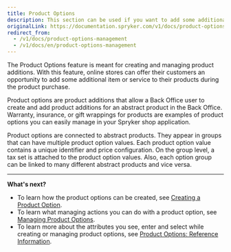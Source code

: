 ```yaml
---
title: Product Options
description: This section can be used if you want to add some additional services to your product- gift wrappings, insurance, etc.
originalLink: https://documentation.spryker.com/v1/docs/product-options-management
redirect_from:
  - /v1/docs/product-options-management
  - /v1/docs/en/product-options-management
---
```


The Product Options feature is meant for creating and managing product additions. With this feature, online stores can offer their customers an opportunity to add some additional item or service to their products during the product purchase.

Product options are product additions that allow a Back Office user to create and add product additions for an abstract product in the Back Office. Warranty, insurance, or gift wrappings for products are examples of product options you can easily manage in your Spryker shop application.

Product options are connected to abstract products. They appear in groups that can have multiple product option values. Each product option value contains a unique identifier and price configuration. On the group level, a tax set is attached to the product option values. Also, each option group can be linked to many different abstract products and vice versa.
*** 
**What's next?**

* To learn how the product options can be created, see [Creating a Product Option](/docs/scos/user/user-guides/201811.0/back-office-user-guide/products/product-options/creating-a-product-option.html).
* To learn what managing actions you can do with a product option, see  [Managing Product Options](/docs/scos/user/user-guides/201811.0/back-office-user-guide/products/product-options/managing-product-options.html).
* To learn more about the attributes you see, enter and select while creating or managing product options, see [Product Options: Reference Information](/docs/scos/user/user-guides/201811.0/back-office-user-guide/products/product-options/references/product-options-reference-information.html).

